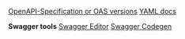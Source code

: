 [OpenAPI-Specification or OAS versions](https://github.com/OAI/OpenAPI-Specification/tree/main/versions)
[YAML docs](https://yaml.org/spec/1.2.2)

**Swagger tools**
[Swagger Editor](https://editor.swagger.io)
[Swagger Codegen](https://editor.swagger.io)

